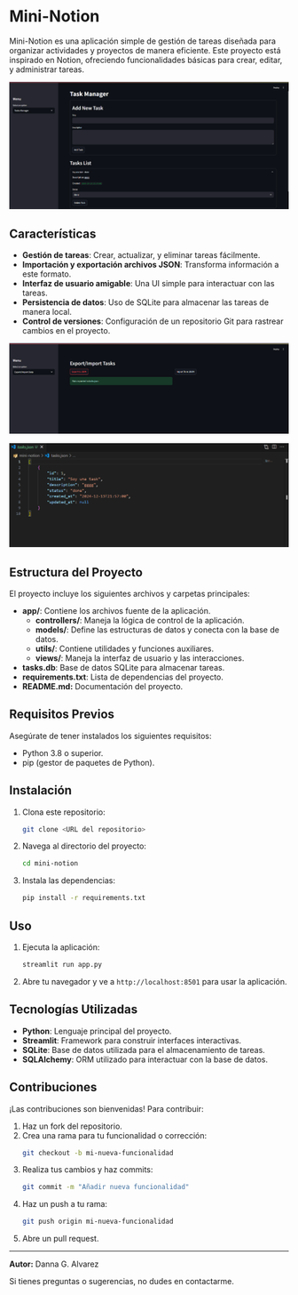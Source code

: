 # Mini-Notion

Mini-Notion es una aplicación simple de gestión de tareas diseñada para organizar actividades y proyectos de manera eficiente. Este proyecto está inspirado en Notion, ofreciendo funcionalidades básicas para crear, editar, y administrar tareas.

![taskmanagerview](./assets/taskmanagerview.png)

## Características

- **Gestión de tareas**: Crear, actualizar, y eliminar tareas fácilmente.
- **Importación y exportación archivos JSON**: Transforma información a este formato.
- **Interfaz de usuario amigable**: Una UI simple para interactuar con las tareas.
- **Persistencia de datos**: Uso de SQLite para almacenar las tareas de manera local.
- **Control de versiones**: Configuración de un repositorio Git para rastrear cambios en el proyecto.

![imp-exp](./assets/imp-exp.png)

![jsonphoto](./assets/jsonphoto.png)

## Estructura del Proyecto

El proyecto incluye los siguientes archivos y carpetas principales:

- **app/**: Contiene los archivos fuente de la aplicación.
  - **controllers/**: Maneja la lógica de control de la aplicación.
  - **models/**: Define las estructuras de datos y conecta con la base de datos.
  - **utils/**: Contiene utilidades y funciones auxiliares.
  - **views/**: Maneja la interfaz de usuario y las interacciones.
- **tasks.db**: Base de datos SQLite para almacenar tareas.
- **requirements.txt**: Lista de dependencias del proyecto.
- **README.md:** Documentación del proyecto.

## Requisitos Previos

Asegúrate de tener instalados los siguientes requisitos:

- Python 3.8 o superior.
- pip (gestor de paquetes de Python).

## Instalación

1. Clona este repositorio:
   ```bash
   git clone <URL del repositorio>
   ```
   
2. Navega al directorio del proyecto:
   ```bash
   cd mini-notion
   ```
   
4. Instala las dependencias:
   ```bash
   pip install -r requirements.txt
   ```

## Uso

1. Ejecuta la aplicación:
   ```bash
   streamlit run app.py
   ```
2. Abre tu navegador y ve a `http://localhost:8501` para usar la aplicación.

## Tecnologías Utilizadas

- **Python**: Lenguaje principal del proyecto.
- **Streamlit**: Framework para construir interfaces interactivas.
- **SQLite**: Base de datos utilizada para el almacenamiento de tareas.
- **SQLAlchemy**: ORM utilizado para interactuar con la base de datos.

## Contribuciones

¡Las contribuciones son bienvenidas! Para contribuir:

1. Haz un fork del repositorio.
2. Crea una rama para tu funcionalidad o corrección:
   ```bash
   git checkout -b mi-nueva-funcionalidad
   ```
3. Realiza tus cambios y haz commits:
   ```bash
   git commit -m "Añadir nueva funcionalidad"
   ```
4. Haz un push a tu rama:
   ```bash
   git push origin mi-nueva-funcionalidad
   ```
5. Abre un pull request.



---

**Autor:** Danna G. Alvarez

Si tienes preguntas o sugerencias, no dudes en contactarme.